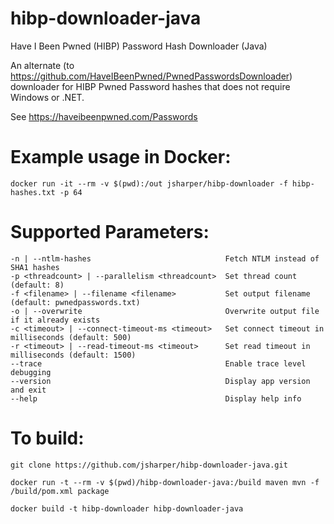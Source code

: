 # hibp-downloader-java
Have I Been Pwned (HIBP) Password Hash Downloader (Java)

An alternate (to <https://github.com/HaveIBeenPwned/PwnedPasswordsDownloader>) downloader for HIBP Pwned Password hashes that does not require Windows or .NET.

See <https://haveibeenpwned.com/Passwords>


# Example usage in Docker:

```
docker run -it --rm -v $(pwd):/out jsharper/hibp-downloader -f hibp-hashes.txt -p 64
```


# Supported Parameters:

```
-n | --ntlm-hashes                              Fetch NTLM instead of SHA1 hashes
-p <threadcount> | --parallelism <threadcount>  Set thread count (default: 8)
-f <filename> | --filename <filename>           Set output filename (default: pwnedpasswords.txt)
-o | --overwrite                                Overwrite output file if it already exists
-c <timeout> | --connect-timeout-ms <timeout>   Set connect timeout in milliseconds (default: 500)
-r <timeout> | --read-timeout-ms <timeout>      Set read timeout in milliseconds (default: 1500)
--trace                                         Enable trace level debugging
--version                                       Display app version and exit
--help                                          Display help info
```


# To build:

`git clone https://github.com/jsharper/hibp-downloader-java.git`

`docker run -t --rm -v $(pwd)/hibp-downloader-java:/build maven mvn -f /build/pom.xml package`

`docker build -t hibp-downloader hibp-downloader-java`
